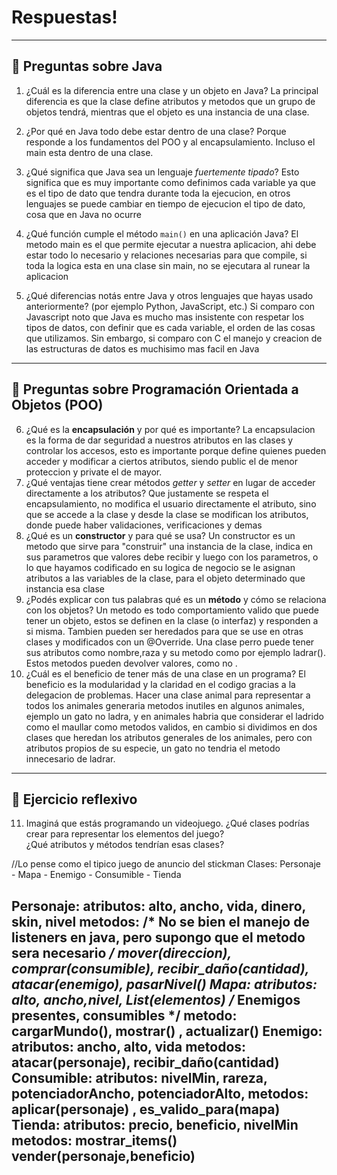 # Respuestas!
---

## 🔹 Preguntas sobre Java

1. ¿Cuál es la diferencia entre una clase y un objeto en Java? 
   La principal diferencia es que la clase define atributos y metodos que un grupo de objetos tendrá, mientras que el objeto es una instancia de una clase.  

2. ¿Por qué en Java todo debe estar dentro de una clase?
    Porque responde a los fundamentos del POO y al encapsulamiento. Incluso el main esta dentro de una clase. 
3. ¿Qué significa que Java sea un lenguaje *fuertemente tipado*?
    Esto significa que es muy importante como definimos cada variable ya que es el tipo de dato que tendra durante toda la ejecucion, en otros lenguajes se puede cambiar en tiempo de ejecucion el tipo de dato, cosa que en Java no ocurre
4. ¿Qué función cumple el método `main()` en una aplicación Java?
    El metodo main es el que permite ejecutar a nuestra aplicacion, ahi debe estar todo lo necesario y relaciones necesarias para que compile, si toda la logica esta en una clase sin main, no se ejecutara al runear la aplicacion
5. ¿Qué diferencias notás entre Java y otros lenguajes que hayas usado anteriormente? (por ejemplo Python, JavaScript, etc.)
    Si comparo con Javascript noto que Java es mucho mas insistente con respetar los tipos de datos, con definir que es cada variable, el orden de las cosas que utilizamos. Sin embargo, si comparo con C el manejo y creacion de las estructuras de datos es muchisimo mas facil en Java

---

## 🔹 Preguntas sobre Programación Orientada a Objetos (POO)

6. ¿Qué es la **encapsulación** y por qué es importante?
    La encapsulacion es la forma de dar seguridad a nuestros atributos en las clases y controlar los accesos, esto es importante porque define quienes pueden acceder y modificar a ciertos atributos, siendo public el de menor proteccion y private el de mayor.
7. ¿Qué ventajas tiene crear métodos *getter* y *setter* en lugar de acceder directamente a los atributos?
    Que justamente se respeta el encapsulamiento, no modifica el usuario directamente el atributo, sino que se accede a la clase y desde la clase se modifican los atributos, donde puede haber validaciones, verificaciones y demas
9. ¿Qué es un **constructor** y para qué se usa?
    Un constructor es un metodo que sirve para "construir" una instancia de la clase, indica en sus parametros que valores debe recibir y luego con los parametros, o lo que hayamos codificado en su logica de negocio se le asignan atributos a las variables de la clase, para el objeto determinado que instancia  esa clase
10. ¿Podés explicar con tus palabras qué es un **método** y cómo se relaciona con los objetos?
    Un metodo es todo comportamiento valido que puede tener un objeto, estos se definen en la clase (o interfaz) y responden a si misma. Tambien pueden ser heredados para que se use en otras clases y modificados con un @Override. Una clase perro puede tener sus atributos como nombre,raza y su metodo como por ejemplo ladrar(). Estos metodos pueden devolver valores, como no .
11. ¿Cuál es el beneficio de tener más de una clase en un programa?
    El beneficio es la modularidad y la claridad en el codigo gracias a la delegacion de problemas. Hacer una clase animal para representar a todos los animales generaria metodos inutiles en algunos animales, ejemplo un gato no ladra, y en animales habria que considerar el ladrido como el maullar como metodos validos, en cambio si dividimos en dos clases que heredan los atributos generales de los animales, pero con atributos propios de su especie, un gato no tendria el metodo innecesario de ladrar. 

---

## 🔹 Ejercicio reflexivo

11. Imaginá que estás programando un videojuego. ¿Qué clases podrías crear para representar los elementos del juego?  
    ¿Qué atributos y métodos tendrían esas clases?
 
//Lo pense como el tipico juego de anuncio del stickman
Clases: Personaje - Mapa - Enemigo - Consumible - Tienda

Personaje: atributos: alto, ancho, vida, dinero, skin, nivel metodos: /* No se bien el manejo de listeners en java, pero supongo que el metodo sera necesario */ mover(direccion), comprar(consumible), recibir_daño(cantidad), atacar(enemigo), pasarNivel()
Mapa: atributos: alto, ancho,nivel, List(elementos) /* Enemigos presentes, consumibles */ metodo: cargarMundo(), mostrar() , actualizar()
Enemigo: atributos: ancho, alto, vida metodos: atacar(personaje), recibir_daño(cantidad)
Consumible: atributos: nivelMin, rareza, potenciadorAncho, potenciadorAlto, metodos: aplicar(personaje) , es_valido_para(mapa)
Tienda: atributos: precio, beneficio, nivelMin metodos: mostrar_items() vender(personaje,beneficio)
---
